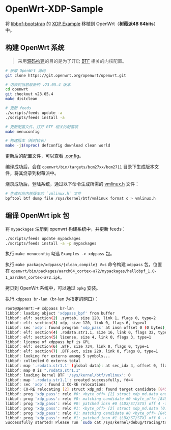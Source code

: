 # OpenWrt-XDP-Sample

将 [libbpf-bootstrap](https://github.com/libbpf/libbpf-bootstrap) 的 [XDP Example](https://github.com/libbpf/libbpf-bootstrap?tab=readme-ov-file#xdp) 移植到 OpenWrt（**树莓派4B 64bits**）中。

## 构建 OpenWrt 系统
> 采用[源码构建](https://openwrt.org/docs/guide-developer/toolchain/use-buildsystem)的目的是为了开启 [BTF](https://www.kernel.org/doc/html/latest/bpf/btf.html) 相关的内核配置。

```bash
# 获取 OpenWrt 源码
git clone https://git.openwrt.org/openwrt/openwrt.git

# 切换到当前最新的 v23.05.4 版本
cd openwrt
git checkout v23.05.4
make distclean

# 更新 feeds
./scripts/feeds update -a
./scripts/feeds install -a

# 更新配置文件，打开 BTF 相关的配置项
make menuconfig

# 构建版本（耗时较长）
make -j$(nproc) defconfig download clean world
```

更新后的配置文件，可以查看 [.config](./.config)。

编译成功后，会在 `openwrt/bin/targets/bcm27xx/bcm2711` 目录下生成版本文件，将其烧录到树莓派中。

烧录成功后，登陆系统，通过以下命令生成所需的 [vmlinux.h](https://github.com/iovisor/bcc/tree/master/libbpf-tools#vmlinuxh-generation) 文件：

```bash
# 生成对应内核版本的 `vmlinux.h` 文件
bpftool btf dump file /sys/kernel/btf/vmlinux format c > vmlinux.h
```

## 编译 OpenWrt ipk 包

将 `mypackages` 注册到 openwrt 构建系统中，并更新 feeds：

```bash
./scripts/feeds update mypackages
./scripts/feeds install -a -p mypackages
```

执行 `make menuconfig` 勾选 `Examples -> xdppass` 包。

执行 `make package/xdppass/{clean,compile} V=s` 命令构建 `xdppass` 包，位置在 `openwrt/bin/packages/aarch64_cortex-a72/mypackages/hellobpf_1.0-1_aarch64_cortex-a72.ipk`。

拷贝到 OpenWrt 系统中，可以通过 `opkg` 安装。

执行 `xdppass br-lan`（br-lan 为指定的网口）：

```bash
root@OpenWrt:~# xdppass br-lan
libbpf: loading object 'xdppass_bpf' from buffer
libbpf: elf: section(2) .symtab, size 120, link 1, flags 0, type=2
libbpf: elf: section(3) xdp, size 120, link 0, flags 6, type=1
libbpf: sec 'xdp': found program 'xdp_pass' at insn offset 0 (0 bytes), code size 15 insns (120 bytes)
libbpf: elf: section(4) .rodata.str1.1, size 16, link 0, flags 32, type=1
libbpf: elf: section(5) license, size 4, link 0, flags 3, type=1
libbpf: license of xdppass_bpf is GPL
libbpf: elf: section(6) .BTF, size 734, link 0, flags 0, type=1
libbpf: elf: section(7) .BTF.ext, size 220, link 0, flags 0, type=1
libbpf: looking for externs among 5 symbols...
libbpf: collected 0 externs total
libbpf: map '.rodata.str1.1' (global data): at sec_idx 4, offset 0, flags 80.
libbpf: map 0 is ".rodata.str1.1"
libbpf: loading kernel BTF '/sys/kernel/btf/vmlinux': 0
libbpf: map '.rodata.str1.1': created successfully, fd=4
libbpf: sec 'xdp': found 2 CO-RE relocations
libbpf: CO-RE relocating [2] struct xdp_md: found target candidate [8456] struct xdp_md in [vmlinux]
libbpf: prog 'xdp_pass': relo #0: <byte_off> [2] struct xdp_md.data_end (0:1 @ offset 4)
libbpf: prog 'xdp_pass': relo #0: matching candidate #0 <byte_off> [8456] struct xdp_md.data_end (0:1 @ offset 4)
libbpf: prog 'xdp_pass': relo #0: patched insn #0 (LDX/ST/STX) off 4 -> 4
libbpf: prog 'xdp_pass': relo #1: <byte_off> [2] struct xdp_md.data (0:0 @ offset 0)
libbpf: prog 'xdp_pass': relo #1: matching candidate #0 <byte_off> [8456] struct xdp_md.data (0:0 @ offset 0)
libbpf: prog 'xdp_pass': relo #1: patched insn #1 (LDX/ST/STX) off 0 -> 0
Successfully started! Please run `sudo cat /sys/kernel/debug/tracing/trace_pipe` to see output of the BPF programs.
```
